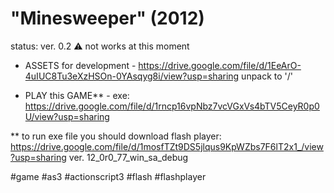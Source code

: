 # "Minesweeper" (2012)

status: ver. 0.2
⚠ not works at this moment

- ASSETS for development -
https://drive.google.com/file/d/1EeArO-4uIUC8Tu3eXzHSOn-0YAsqyg8i/view?usp=sharing
unpack to '/'

- PLAY this GAME** - 
exe: https://drive.google.com/file/d/1rncp16vpNbz7vcVGxVs4bTV5CeyR0p0U/view?usp=sharing

** to run exe file you should download flash player:
https://drive.google.com/file/d/1mosfTZt9DS5jlqus9KpWZbs7F6lT2x1_/view?usp=sharing
ver. 12_0r0_77_win_sa_debug

#game #as3 #actionscript3 #flash #flashplayer
